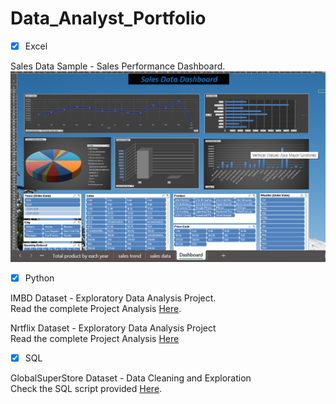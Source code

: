 # Data_Analyst_Portfolio

- [x] Excel

Sales Data Sample - Sales Performance Dashboard.  
![Dashboard](Images/Sales.png)

- [x] Python

IMBD Dataset - Exploratory Data Analysis Project.  
Read the complete Project Analysis [Here](imdb.ipynb).

Nrtflix Dataset - Exploratory Data Analysis Project  
Read the complete Project Analysis [Here](netfliix.ipynb)

- [x] SQL

GlobalSuperStore Dataset - Data Cleaning and Exploration  
Check the SQL script provided [Here](globalSuperStore.sql).


